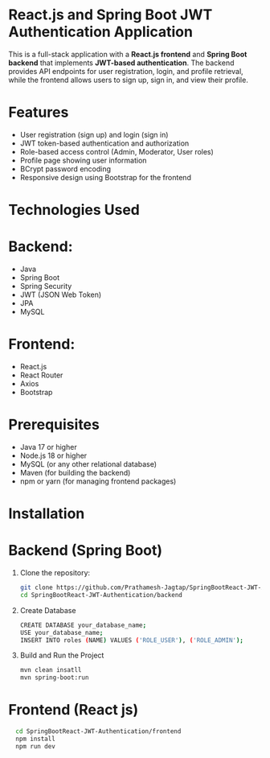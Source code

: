 # React.js and Spring Boot JWT Authentication Application

This is a full-stack application with a **React.js frontend** and **Spring Boot backend** that implements **JWT-based authentication**. The backend provides API endpoints for user registration, login, and profile retrieval, while the frontend allows users to sign up, sign in, and view their profile.

# Features

- User registration (sign up) and login (sign in)
- JWT token-based authentication and authorization
- Role-based access control (Admin, Moderator, User roles)
- Profile page showing user information
- BCrypt password encoding
- Responsive design using Bootstrap for the frontend

# Technologies Used

# Backend:
- Java
- Spring Boot
- Spring Security
- JWT (JSON Web Token)
- JPA 
- MySQL 

# Frontend:
- React.js
- React Router
- Axios
- Bootstrap

# Prerequisites

- Java 17 or higher
- Node.js 18 or higher
- MySQL (or any other relational database)
- Maven (for building the backend)
- npm or yarn (for managing frontend packages)

# Installation

# Backend (Spring Boot)

1. Clone the repository:
   
   ```bash
   git clone https://github.com/Prathamesh-Jagtap/SpringBootReact-JWT-Authentication.git
   cd SpringBootReact-JWT-Authentication/backend
   ```

2. Create Database
   
   ```bash
   CREATE DATABASE your_database_name;
   USE your_database_name;
   INSERT INTO roles (NAME) VALUES ('ROLE_USER'), ('ROLE_ADMIN');
   ```
  
3. Build and Run the Project
    ```bash
   mvn clean insatll
   mvn spring-boot:run
   ```

# Frontend (React js)

```bash
  cd SpringBootReact-JWT-Authentication/frontend
  npm install
  npm run dev
```
